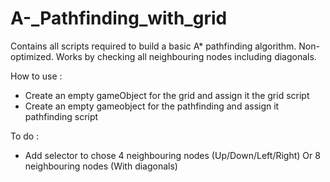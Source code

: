 # A-_Pathfinding_with_grid
Contains all scripts required to build a basic A* pathfinding algorithm. Non-optimized.
Works by checking all neighbouring nodes including diagonals.

How to use :
- Create an empty gameObject for the grid and assign it the grid script
- Create an empty gameobject for the pathfinding and assign it pathfinding script


To do : 
- Add selector to chose 4 neighbouring nodes (Up/Down/Left/Right) Or 8 neighbouring nodes (With diagonals)
